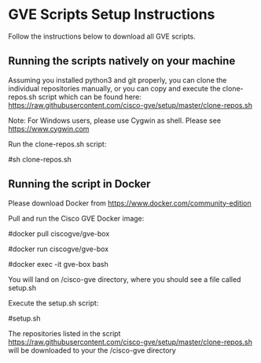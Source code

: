 # GVE Scripts Setup Instructions
Follow the instructions below to download all GVE scripts.

## Running the scripts natively on your machine
Assuming you installed python3 and git properly, you can clone the individual repositories manually, or you can copy and execute the clone-repos.sh script which can be found here: https://raw.githubusercontent.com/cisco-gve/setup/master/clone-repos.sh

Note: For Windows users, please use Cygwin as shell. Please see https://www.cygwin.com

Run the clone-repos.sh script:

\#sh clone-repos.sh


## Running the script in Docker
Please download Docker from https://www.docker.com/community-edition

Pull and run the Cisco GVE Docker image:

\#docker pull ciscogve/gve-box

\#docker run ciscogve/gve-box

\#docker exec -it gve-box bash

You will land on /cisco-gve directory, where you should see a file called setup.sh

Execute the setup.sh script:

\#setup.sh


The repositories listed in the script https://raw.githubusercontent.com/cisco-gve/setup/master/clone-repos.sh will be downloaded to your the /cisco-gve directory
